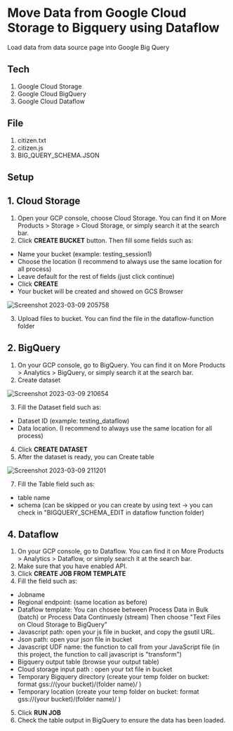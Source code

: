 # Move Data from Google Cloud Storage to Bigquery using Dataflow
Load data from data source page into Google Big Query

## Tech
1. Google Cloud Storage
2. Google Cloud BigQuery
3. Google Cloud Dataflow

## File
1. citizen.txt
2. citizen.js
3. BIG_QUERY_SCHEMA.JSON

## Setup
## 1. Cloud Storage
1. Open your GCP console, choose Cloud Storage. You can find it on More Products > Storage > Cloud Storage, or simply search it at the search bar.
2. Click **CREATE BUCKET** button. Then fill some fields such as:
 - Name your bucket (example: testing_session1)
 - Choose the location (I recommend to always use the same location for all process)
 - Leave default for the rest of fields (just click continue)
 - Click **CREATE**
 - Your bucket will be created and showed on GCS Browser
 
 ![Screenshot 2023-03-09 205758](https://user-images.githubusercontent.com/107783827/224048620-ec659d30-1841-4200-b1a7-039779dbb5e5.png)
 
 3. Upload files to bucket. You can find the file in the dataflow-function folder
 
## 2. BigQuery
1. On your GCP console, go to BigQuery. You can find it on More Products > Analytics > BigQuery, or simply search it at the search bar.
2. Create dataset

![Screenshot 2023-03-09 210654](https://user-images.githubusercontent.com/107783827/224049808-320a5fdc-b212-42cc-97a5-35f52c13a46c.png)

3. Fill the Dataset field such as:
 - Dataset ID (example: testing_dataflow)
 - Data location. (I recommend to always use the same location for all process)
4. Click **CREATE DATASET**
6. After the dataset is ready, you can Create table

![Screenshot 2023-03-09 211201](https://user-images.githubusercontent.com/107783827/224051002-9043df90-5f0f-49fc-98eb-c999074bdad5.png)

7. Fill the Table field such as:
 - table name
 - schema (can be skipped or you can create by using text -> you can check in "BIGQUERY_SCHEMA_EDIT in dataflow function folder)

## 4. Dataflow
1. On your GCP console, go to Dataflow. You can find it on More Products > Analytics > Dataflow, or simply search it at the search bar.
2. Make sure that you have enabled API.
3. Click **CREATE JOB FROM TEMPLATE**
4. Fill the field such as:
  - Jobname
  - Regional endpoint: (same location as before)
  - Dataflow template:
    You can chosee between Process Data in Bulk (batch) or Process Data Continuesly (stream)
    Then choose "Text Files on Cloud Storage to BigQuery"
  - Javascript path: open your js file in bucket, and copy the gsutil URL.
  - Json path: open your json file in bucket
  - Javascript UDF name: the function to call from your JavaScript file (in this project, the function to call javascript is "transform")
  - Bigquery output table (browse your output table)
  - Cloud storage input path : open your txt file in bucket
  - Temporary Bigquery directory (create your temp folder on bucket: format gss://(your bucket)/(folder name)/ )
  - Temporary location (create your temp folder on bucket: format gss://(your bucket)/(folder name)/ )
   
5. Click **RUN JOB**
7. Check the table output in BigQuery to ensure the data has been loaded.
